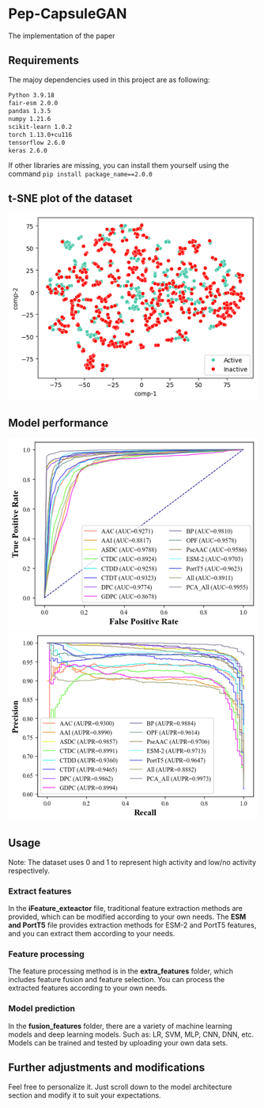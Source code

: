 # Pep-CapsuleGAN
The implementation of the paper
## Requirements
The majoy dependencies used in this project are as following:
```
Python 3.9.18
fair-esm 2.0.0
pandas 1.3.5
numpy 1.21.6
scikit-learn 1.0.2
torch 1.13.0+cu116
tensorflow 2.6.0
keras 2.6.0
```
If other libraries are missing, you can install them yourself using the command `pip install package_name==2.0.0`
## t-SNE plot of the dataset
![t-SNE plot](https://github.com/Joker-A7/Pep-CapsuleGAN/blob/main/image/t-SNE.png)
## Model performance
![ROC curve](https://github.com/Joker-A7/Pep-CapsuleGAN/blob/main/image/Pep_ROC_Ind.png)
![PR curve](https://github.com/Joker-A7/Pep-CapsuleGAN/blob/main/image/Pep_PR_Ind.png)
## Usage
Note: The dataset uses 0 and 1 to represent high activity and low/no activity respectively.  
### Extract features
In the __iFeature_exteactor__ file, traditional feature extraction methods are provided, which can be modified according to your own needs. The __ESM and PortT5__ file provides extraction methods for ESM-2 and PortT5 features, and you can extract them according to your needs.
### Feature processing
The feature processing method is in the __extra_features__ folder, which includes feature fusion and feature selection. You can process the extracted features according to your own needs.
### Model prediction
In the __fusion_features__ folder, there are a variety of machine learning models and deep learning models. Such as: LR, SVM, MLP, CNN, DNN, etc. Models can be trained and tested by uploading your own data sets.
## Further adjustments and modifications
Feel free to personalize it. Just scroll down to the model architecture section and modify it to suit your expectations.
